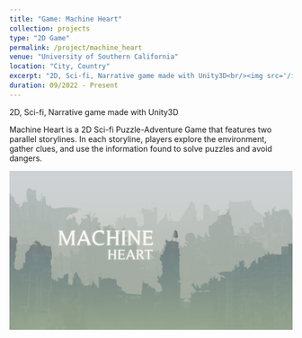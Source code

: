 ```yaml
---
title: "Game: Machine Heart"
collection: projects
type: "2D Game"
permalink: /project/machine_heart
venue: "University of Southern California"
location: "City, Country"
excerpt: "2D, Sci-fi, Narrative game made with Unity3D<br/><img src='/images/machineheart.png'>"
duration: 09/2022 - Present
---
```

2D, Sci-fi, Narrative game made with Unity3D

Machine Heart is a 2D Sci-fi Puzzle-Adventure Game that features two parallel storylines. In each storyline, players explore the environment, gather clues, and use the information found to solve puzzles and avoid dangers.

![](/images/machineheart.png)